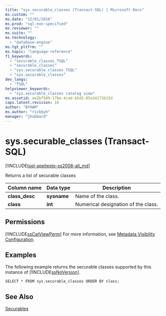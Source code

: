 ```yaml
---
title: "sys.securable_classes (Transact-SQL) | Microsoft Docs"
ms.custom: ""
ms.date: "12/01/2016"
ms.prod: "sql-non-specified"
ms.reviewer: ""
ms.suite: ""
ms.technology: 
  - "database-engine"
ms.tgt_pltfrm: ""
ms.topic: "language-reference"
f1_keywords: 
  - "securable_classes_TSQL"
  - "securable_classes"
  - "sys.securable_classes_TSQL"
  - "sys.securable_classes"
dev_langs: 
  - "TSQL"
helpviewer_keywords: 
  - "sys.securable_classes catalog view"
ms.assetid: ae2bf589-17be-4cad-b5d5-05a34173b32d
caps.latest.revision: 16
author: "BYHAM"
ms.author: "rickbyh"
manager: "jhubbard"
---
```

# sys.securable_classes (Transact-SQL)
[!INCLUDE[tsql-appliesto-ss2008-all_md](../../includes/tsql-appliesto-ss2008-all-md.md)]

  Returns a list of securable classes  
  
|Column name|Data type|Description|  
|-----------------|---------------|-----------------|  
|**class_desc**|**sysname**|Name of the class.|  
|**class**|**int**|Numerical designation of the class.|  
  
## Permissions  
 [!INCLUDE[ssCatViewPerm](../../includes/sscatviewperm-md.md)] For more information, see [Metadata Visibility Configuration](../../relational-databases/security/metadata-visibility-configuration.md).  
  
## Examples  
 The following example returns the securable classes supported by this instance of [!INCLUDE[ssNoVersion](../../includes/ssnoversion-md.md)].  
  
```tsql  
SELECT * FROM sys.securable_classes ORDER BY class;  
```  
  
## See Also  
 [Securables](../../relational-databases/security/securables.md)  
  
  
